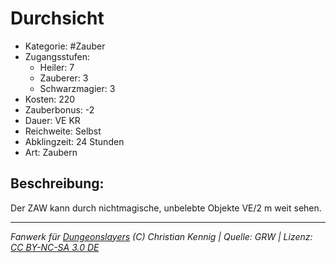 # Durchsicht

- Kategorie: #Zauber
- Zugangsstufen:
  - Heiler: 7
  - Zauberer: 3
  - Schwarzmagier: 3
- Kosten: 220
- Zauberbonus: -2
- Dauer: VE KR
- Reichweite: Selbst
- Abklingzeit: 24 Stunden
- Art: Zaubern

## Beschreibung:

Der ZAW kann durch nichtmagische, unbelebte Objekte VE/2 m weit sehen.

---

_Fanwerk für [Dungeonslayers](https://www.dungeonslayers.net/) (C) Christian Kennig | Quelle: GRW | Lizenz: [CC BY-NC-SA 3.0 DE](https://creativecommons.org/licenses/by-nc-sa/3.0/de/)_
